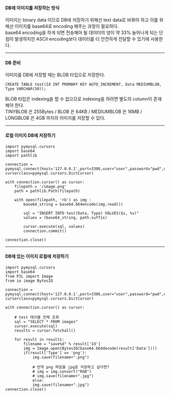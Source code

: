 #### DB에 이미지를 저장하는 방식      

이미지는 binary data 이므로 DB에 저장하기 위해선 text data로 바꿔야 하고 이를 위해선 이미지를 base64로 encoding 해주는 과정이 필요하다.    
base64 encoding을 하게 되면 전송해야 될 데이터의 양이 약 33% 늘어나게 되는 단점이 발생하지만 ASCII encoding보다 데이터를 더 안전하게 전달할 수 있기에 사용한다.    

***        

#### DB 준비

이미지를 DB에 저장할 때는 BLOB 타입으로 저장한다.    

```MySQL
CREATE TABLE test(Id INT PROMARY KEY AUTO_INCREMENT, Data MEDIUMBLOB, Type VARCHAR(50));
```

BLOB 타입은 indexing을 할 수 없으므로 indexing을 하려면 별도의 column이 존재해야 한다.    
TINYBLOB 은 255Bytes / BLOB 은 64KB / MEDIUMBLOB 은 16MB / LONGBLOB 은 4GB 까지의 이미지를 저장할 수 있다. 

***

#### 로컬 이미지 DB에 저장하기

```MySQL
import pymysql.cursors
import base64
import pathlib

connection = pymysql.connect(host='127.0.0.1',port=3306,user="user",password="pwd",db="Image", cursorclass=pymysql.cursors.DictCursor)

with connection.cursor() as cursor:
	filepath = '/image.png'
	path = pathlib.Path(filepath)
	
	with open(filepath, 'rb') as img :
		base64_string = base64.b64encode(img.read())
	
		sql = "INSERT INTO test(Data, Type) VALUES($s, %s)"
		values = (base64_string, path.suffix)
		
		cursor.execute(sql, values)
		connection.commit()

connection.close()
```

***

#### DB에 있는 이미지 로컬에 저장하기       

```MySQL
import pymysql.cursors
import base64
from PIL import Image
from io image BytesIO

connection = pymysql.connect(host='127.0.0.1',port=3306,user="user",password="pwd",db="Image", cursorclass=pymysql.cursors.DictCursor)

with connection.cursor() as cursor:

	# test 테이블 전체 조회
	sql = "SELECT * FROM images"
	cursor.execute(sql)
	results = cursor.fetchall()
    
	for result in results:
		filename = "save%d" % result['Id']
		img = Image.open(BytesIO(base64.b64decode(result['Data'])))
		if(result['Type'] == 'png'):
			img.save(filename+".png")
			
			# 만약 png 파일을 jpg로 저장하고 싶다면?
			# img = img.convert("RGB")
			# img.save(filename+".jpg")
    		else:
			img.save(filename+".jpg")
connection.close()
```
